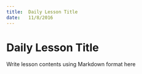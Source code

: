 ```yaml
---
title:  Daily Lesson Title
date:   11/8/2016
---
```


# Daily Lesson Title

Write lesson contents using Markdown format here